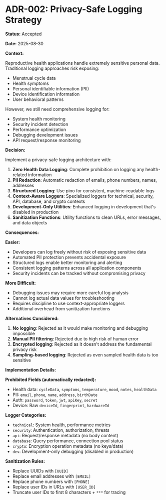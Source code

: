 # ADR-002: Privacy-Safe Logging Strategy

**Status:** Accepted

**Date:** 2025-08-30

**Context:**

Reproductive health applications handle extremely sensitive personal data. Traditional logging approaches risk exposing:
- Menstrual cycle data
- Health symptoms
- Personal identifiable information (PII)
- Device identification information
- User behavioral patterns

However, we still need comprehensive logging for:
- System health monitoring
- Security incident detection
- Performance optimization
- Debugging development issues
- API request/response monitoring

**Decision:**

Implement a privacy-safe logging architecture with:

1. **Zero Health Data Logging**: Complete prohibition on logging any health-related information
2. **PII Redaction**: Automatic redaction of emails, phone numbers, names, addresses
3. **Structured Logging**: Use pino for consistent, machine-readable logs
4. **Context-Aware Loggers**: Specialized loggers for technical, security, API, database, and crypto contexts
5. **Development-Only Utilities**: Enhanced logging in development that's disabled in production
6. **Sanitization Functions**: Utility functions to clean URLs, error messages, and data objects

**Consequences:**

**Easier:**
- Developers can log freely without risk of exposing sensitive data
- Automated PII protection prevents accidental exposure
- Structured logs enable better monitoring and alerting
- Consistent logging patterns across all application components
- Security incidents can be tracked without compromising privacy

**More Difficult:**
- Debugging issues may require more careful log analysis
- Cannot log actual data values for troubleshooting
- Requires discipline to use context-appropriate loggers
- Additional overhead from sanitization functions

**Alternatives Considered:**

1. **No logging**: Rejected as it would make monitoring and debugging impossible
2. **Manual PII filtering**: Rejected due to high risk of human error
3. **Encrypted logging**: Rejected as it doesn't address the fundamental privacy risk
4. **Sampling-based logging**: Rejected as even sampled health data is too sensitive

**Implementation Details:**

**Prohibited Fields (automatically redacted):**
- Health data: `cycleData`, `symptoms`, `temperature`, `mood`, `notes`, `healthData`
- PII: `email`, `phone`, `name`, `address`, `birthDate`
- Auth: `password`, `token`, `jwt`, `apiKey`, `secret`
- Device: Raw `deviceId`, `fingerprint`, `hardwareId`

**Logger Categories:**
- `technical`: System health, performance metrics
- `security`: Authentication, authorization, threats
- `api`: Request/response metadata (no body content)
- `database`: Query performance, connection pool status
- `crypto`: Encryption operation metadata (no keys/data)
- `dev`: Development-only debugging (disabled in production)

**Sanitization Rules:**
- Replace UUIDs with `[UUID]`
- Replace email addresses with `[EMAIL]`
- Replace phone numbers with `[PHONE]`
- Replace user IDs in URLs with `[USER_ID]`
- Truncate user IDs to first 8 characters + `***` for tracing